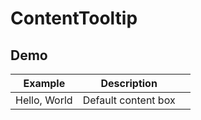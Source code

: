 # ContentTooltip

## Demo

<table class="example">
  <thead>
    <tr>
      <th>Example</th>
      <th>Description</th>
      <th></th>
    </tr>
  </thead>
  <tbody>
    <tr>
      <td><content-tooltip id="hello">Hello, World</content-tooltip></td>
      <td>Default content box</td>
      <td>
        <icon-container src="./sprite.svg#code"></icon-container>
      </td>
    </tr>
  </tbody>
</table>

<style>
  .tooltip {
    background: blue;
  }
</style>

<template for="hello">
  <h1>Hello</h1>
</template>
